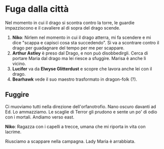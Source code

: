 # Fuga dalla città
Nel momento in cui il drago si scontra contro la torre, le guardie impazziscono e il cavaliere al di sopra del drago scende.

1. **Niko**: Nirlem nel momento in cui il drago atterra, mi fa scendere e mi dice "scappa e capisci cosa sta succedendo". Si va a scontrare contro il drago per guadagnare del tempo per me per scappare. 
2. **Arthur Astley** è preso dal Drago, e non può disobbedirgli. Cerca di portare Maria dal drago ma lei riesce a sfuggire. Marisa è anche lì vicino.
3. **Lucifer** va da **Elwyse Glitterdust** e scopre che lavora anche lei con il drago.
4. **Bearhawk** vede il suo maestro trasformato in dragon-folk (?).

## Fuggire
Ci muoviamo tutti nella direzione dell'orfanotrofio. Nano oscuro davanti ad Ed. Lo ammazziamo. Le scaglie di Terror gli prudono e sente un po' di odio con i mortali.
Andiamo verso east. 

**Niko**: Ragazza con i capelli a trecce, umana che mi riporta in vita con lacrime.

Riusciamo a scappare nella campagna. Lady Maria è arrabbiata.